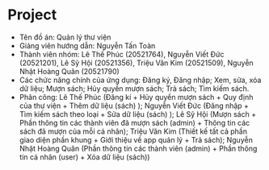 # Project
- Tên đồ án: Quản lý thư viện
- Giảng viên hướng dẫn: Nguyễn Tấn Toàn
- Thành viên nhóm:
    Lê Thế Phúc                 (20521764),
    Nguyễn Viết Đức             (20521201),
    Lê Sỹ Hội                   (20521356),
    Triệu Văn Kim               (20521509),
    Nguyễn Nhật Hoàng Quân      (20521790)
- Các chức năng chính của ứng dụng: Đăng ký, Đăng nhập; Xem, sửa, xóa dữ liệu; Mượn sách; Hủy quyền mượn sách; Trả sách; Tìm kiếm sách.
- Phân công: Lê Thế Phúc (Đăng kí + Hủy quyền mượn sách + Quy định của thư viện + Thêm dữ liệu (sách) ); Nguyễn Viết Đức (Đăng nhập + Tìm kiếm sách theo loại + Sửa dữ liệu (sách) ); Lê Sỹ Hội (Mượn sách + Phần thông tin các thành viên đã mượn sách (admin) + Thông tin các sách đã mượn của mỗi cá nhân); Triệu Văn Kim (Thiết kế tất cả phần giao diện phần khung + Giới thiệu về app quản lý + Trả sách); Nguyễn Nhật Hoàng Quân (Phần thông tin các thành viên (admin) + Phần thông tin cá nhân (user) + Xóa dữ liệu (sách))
